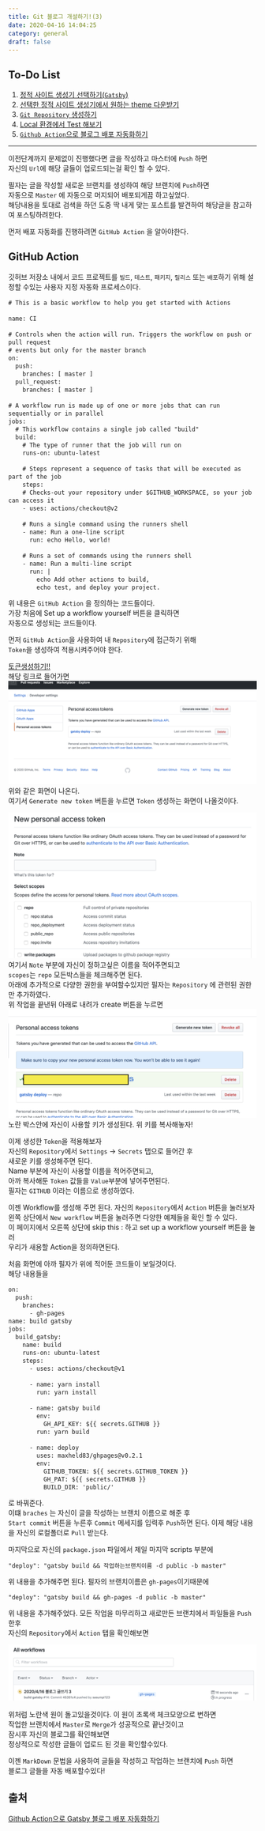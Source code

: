 ```yaml
---
title: Git 블로그 개설하기!(3)
date: 2020-04-16 14:04:25
category: general
draft: false
---
```


## To-Do List


1. [정적 사이트 생성기 선택하기(`Gatsby`)](https://sasumpi123.github.io/general/gitblog1/)
2. [선택한 정적 사이트 생성기에서 원하는 theme 다운받기](https://sasumpi123.github.io/general/gitblog1/)
3. [`Git Repository` 생성하기](https://sasumpi123.github.io/general/gitblog2/)
4. [Local 환경에서 Test 해보기](https://sasumpi123.github.io/general/gitblog2/)
5. [`Github Action`으로  블로그 배포 자동화하기](https://sasumpi123.github.io/general/gitblog3/)



***      
이전단계까지 문제없이 진행했다면 글을 작성하고 마스터에 `Push` 하면   
자신의 `Url`에 해당 글들이 업로드되는걸 확인 할 수 있다.

필자는 글을 작성할 새로운 브랜치를 생성하여 해당 브랜치에 `Push`하면   
자동으로 `Master` 에 자동으로 머지되어 배포되게끔 하고싶었다.    
해당내용을 토대로 검색을 하던 도중 딱 내게 맞는 포스트를 발견하여
해당글을 참고하여 포스팅하려한다.

먼저 배포 자동화를 진행하려면 `GitHub Action` 을 알아야한다.
## GitHub Action
깃허브 저장소 내에서 코드 프로젝트를 `빌드`, `테스트`, `패키지`, `릴리스` 또는 `배포`하기 위해 설정할 수있는 사용자 지정 자동화 프로세스이다.   


```
# This is a basic workflow to help you get started with Actions

name: CI

# Controls when the action will run. Triggers the workflow on push or pull request
# events but only for the master branch
on:
  push:
    branches: [ master ]
  pull_request:
    branches: [ master ]

# A workflow run is made up of one or more jobs that can run sequentially or in parallel
jobs:
  # This workflow contains a single job called "build"
  build:
    # The type of runner that the job will run on
    runs-on: ubuntu-latest

    # Steps represent a sequence of tasks that will be executed as part of the job
    steps:
    # Checks-out your repository under $GITHUB_WORKSPACE, so your job can access it
    - uses: actions/checkout@v2

    # Runs a single command using the runners shell
    - name: Run a one-line script
      run: echo Hello, world!

    # Runs a set of commands using the runners shell
    - name: Run a multi-line script
      run: |
        echo Add other actions to build,
        echo test, and deploy your project.
```

위 내용은 `GitHub Action` 을 정의하는 코드들이다.   
가장 처음에 Set up a workflow yourself 버튼을 클릭하면      
자동으로 생성되는 코드들이다.

먼저 `GitHub Action`을 사용하여 내 `Repository`에 접근하기 위해    
`Token`을 생성하여 적용시켜주어야 한다.

[토큰생성하기!!](https://github.com/settings/tokens)   
해당 링크로 들어가면   
![](./images/createToken.png)
위와 같은 화면이 나온다.    
여기서 `Generate new token` 버튼을 누르면 `Token` 생성하는 화면이 나올것이다.

![](./images/createToken2.png)
여기서 `Note` 부분에 자신이 정하고싶은 이름을 적어주면되고    
`scopes`는 `repo` 모든박스들을 체크해주면 된다.   
아래에 추가적으로 다양한 권한을 부여할수있지만 필자는 `Repository` 에 관련된
권한만 추가하였다.   
위 작업을 끝낸뒤 아래로 내려가 create 버튼을 누르면
![](./images/createToken3.png)
노란 박스안에 자신이 사용할 키가 생성된다.
위 키를 복사해놓자!


이제 생성한 `Token`을 적용해보자   
자신의 `Repository`에서 `Settings` -> `Secrets` 탭으로 들어간 후   
새로운 키를 생성해주면 된다.   
Name 부분에 자신이 사용할 이름을 적어주면되고,   
아까 복사해둔 `Token` 값들을 `Value`부분에 넣어주면된다.   
필자는 `GITHUB` 이라는 이름으로 생성하였다.

이젠 Workflow를 생성해 주면 된다. 자신의 `Repository`에서 `Action` 버튼을 눌러보자   
왼쪽 상단에서 `New workflow` 버튼을 눌러주면 다양한 예제들을 확인 할 수 있다.   
이 페이지에서 오른쪽 상단에 skip this : 하고 set up a workflow yourself 버튼을 눌러   
우리가 새용할 Action을 정의하면된다.

처음 화면에 아까 필자가 위에 적어둔 코드들이 보일것이다.   
해당 내용들을
```
on:
  push:
    branches:
      - gh-pages
name: build gatsby
jobs:
  build_gatsby:
    name: build
    runs-on: ubuntu-latest
    steps:
      - uses: actions/checkout@v1

      - name: yarn install
        run: yarn install

      - name: gatsby build
        env:
          GH_API_KEY: ${{ secrets.GITHUB }}
        run: yarn build

      - name: deploy
        uses: maxheld83/ghpages@v0.2.1
        env:
          GITHUB_TOKEN: ${{ secrets.GITHUB_TOKEN }}
          GH_PAT: ${{ secrets.GITHUB }}
          BUILD_DIR: 'public/'
```
로 바꿔준다.   
이떄 `braches` 는 자신이 글을 작성하는 브랜치 이름으로 해준 후   
`Start commit` 버튼을 누른후 `Commit` 메세지를 입력후 `Push`하면 된다.
이제 해당 내용을 자신의 로컬폴더로 `Pull` 받는다.

마지막으로 자신의 `package.json` 파일에서 제일 마지막 scripts 부분에
```
"deploy": "gatsby build && 작업하는브랜치이름 -d public -b master"
```
위 내용을 추가해주면 된다. 필자의 브랜치이름은 `gh-pages`이기때문에
```
"deploy": "gatsby build && gh-pages -d public -b master"
```
위 내용을 추가해주었다.
모든 작업을 마무리하고 새로만든 브랜치에서 파일들을 `Push`한후   
자신의 `Repository`에서 `Action` 탭을 확인해보면

![](./images/upload.png)

위처럼 노란색 원이 돌고있을것이다. 이 원이 초록색 체크모양으로 변하면   
작업한 브랜치에서 `Master`로 `Merge`가 성공적으로 끝난것이고    
잠시후 자신의 블로그를 확인해보면   
정상적으로 작성한 글들이 업로드 된 것을 확인할수있다.

이젠 `MarkDown` 문법을 사용하여 글들을 작성하고 작업하는 브랜치에 `Push` 하면   
블로그 글들을 자동 배포할수있다!
   


## 출처
[Github Action으로 Gatsby 블로그 배포 자동화하기](https://alstn2468.github.io/Automation/2020-01-24-GatsbyGithubAction/)